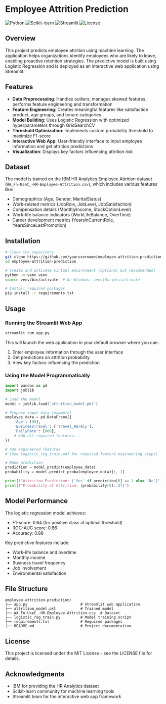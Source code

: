 # Employee Attrition Prediction

![Python](https://img.shields.io/badge/Python-3.8%2B-blue)
![Scikit-learn](https://img.shields.io/badge/Scikit--learn-Latest-orange)
![Streamlit](https://img.shields.io/badge/Streamlit-Latest-red)
![License](https://img.shields.io/badge/License-MIT-green)

## Overview

This project predicts employee attrition using machine learning. The application helps organizations identify employees who are likely to leave, enabling proactive retention strategies. The predictive model is built using Logistic Regression and is deployed as an interactive web application using Streamlit.

## Features

- **Data Preprocessing**: Handles outliers, manages skewed features, performs feature engineering and transformation
- **Feature Engineering**: Creates meaningful features like satisfaction product, age groups, and tenure categories
- **Model Building**: Uses Logistic Regression with optimized hyperparameters through GridSearchCV
- **Threshold Optimization**: Implements custom probability threshold to maximize F1-score
- **Interactive Web App**: User-friendly interface to input employee information and get attrition predictions
- **Visualization**: Displays key factors influencing attrition risk

## Dataset

The model is trained on the IBM HR Analytics Employee Attrition dataset (`WA_Fn-UseC_-HR-Employee-Attrition.csv`), which includes various features like:

- Demographics (Age, Gender, MaritalStatus)
- Work-related metrics (JobRole, JobLevel, JobSatisfaction)
- Compensation details (MonthlyIncome, StockOptionLevel)
- Work-life balance indicators (WorkLifeBalance, OverTime)
- Career development metrics (YearsInCurrentRole, YearsSinceLastPromotion)

## Installation

```bash
# Clone the repository
git clone https://github.com/yourusername/employee-attrition-prediction.git
cd employee-attrition-prediction

# Create and activate virtual environment (optional but recommended)
python -m venv venv
source venv/bin/activate  # On Windows: venv\Scripts\activate

# Install required packages
pip install -r requirements.txt
```

## Usage

### Running the Streamlit Web App

```bash
streamlit run app.py
```

This will launch the web application in your default browser where you can:
1. Enter employee information through the user interface
2. Get predictions on attrition probability
3. View key factors influencing the prediction

### Using the Model Programmatically

```python
import pandas as pd
import joblib

# Load the model
model = joblib.load('attrition_model.pkl')

# Prepare input data (example)
employee_data = pd.DataFrame({
    'Age': [35],
    'BusinessTravel': ['Travel_Rarely'],
    'DailyRate': [800],
    # Add all required features...
})

# Add engineered features
# (See logistic_reg_train.pdf for required feature engineering steps)

# Make prediction
prediction = model.predict(employee_data)
probability = model.predict_proba(employee_data)[:, 1]

print(f"Attrition Prediction: {'Yes' if prediction[0] == 1 else 'No'}")
print(f"Probability of Attrition: {probability[0]:.2f}")
```

## Model Performance

The logistic regression model achieves:
- F1-score: 0.64 (for positive class at optimal threshold)
- ROC-AUC score: 0.86
- Accuracy: 0.88

Key predictive features include:
- Work-life balance and overtime
- Monthly income
- Business travel frequency
- Job involvement
- Environmental satisfaction

## File Structure

```
employee-attrition-prediction/
├── app.py                        # Streamlit web application
├── attrition_model.pkl           # Trained model
├── WA_Fn-UseC_-HR-Employee-Attrition.csv  # Dataset
├── logistic_reg_train.py         # Model training script
├── requirements.txt              # Required packages
├── README.md                     # Project documentation
```

## License

This project is licensed under the MIT License - see the LICENSE file for details.

## Acknowledgments

- IBM for providing the HR Analytics dataset
- Scikit-learn community for machine learning tools
- Streamlit team for the interactive web app framework

